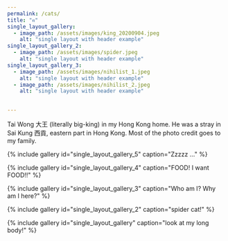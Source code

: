 ```yaml
---
permalink: /cats/
title: "ฅ"
single_layout_gallery:
  - image_path: /assets/images/king_20200904.jpeg
    alt: "single layout with header example"
single_layout_gallery_2:
  - image_path: /assets/images/spider.jpeg
    alt: "single layout with header example"    
single_layout_gallery_3:
  - image_path: /assets/images/nihilist_1.jpeg
    alt: "single layout with header example"
  - image_path: /assets/images/nihilist_2.jpeg
    alt: "single layout with header example"  
  

---
```

Tai Wong 大王 (literally big-king) in my Hong Kong home. He was a stray in Sai Kung 西貢, eastern part in Hong Kong. Most of the photo credit goes to my family. 

{% include gallery id="single_layout_gallery_5" caption="Zzzzz ..." %}

{% include gallery id="single_layout_gallery_4" caption="FOOD! I want FOOD!!" %}

{% include gallery id="single_layout_gallery_3" caption="Who am I? Why am I here?" %}

{% include gallery id="single_layout_gallery_2" caption="spider cat!" %}

{% include gallery id="single_layout_gallery" caption="look at my long body!" %}

